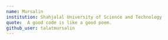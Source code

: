 ```yaml
---
name: Mursalin  
institution: Shahjalal University of Science and Technology
quote:  A good code is like a good poem.
github_user: talatmursalin
---
```

